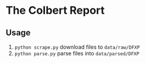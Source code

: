 # The Colbert Report

## Usage

1. `python scrape.py` download files to `data/raw/DFXP`
2. `python parse.py` parse files into `data/parsed/DFXP`

